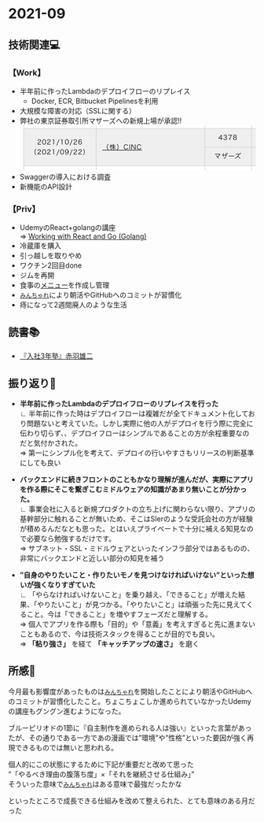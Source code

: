 # 2021-09
## 技術関連:computer:
### 【Work】
* 半年前に作ったLambdaのデプロイフローのリプレイス
    * Docker, ECR, Bitbucket Pipelinesを利用
* 大規模な障害の対応（SSLに関する）
* 弊社の東京証券取引所マザーズへの新規上場が承認!!<br><img src="../Image/joujousyounin.png" width="500px">
* Swaggerの導入における調査
* 新機能のAPI設計

### 【Priv】
* UdemyのReact+golangの講座<br>
⇒ [Working with React and Go (Golang)](https://www.udemy.com/course/working-with-react-and-go-golang/)
* 冷蔵庫を購入
* 引っ越しを取りやめ
* ワクチン2回目done
* ジムを再開
* 食事の[メニュー](https://www.evernote.com/shard/s440/sh/95416d4e-7ddb-c97f-3947-cd829a664503/b773315eee2bff8aa866a24ba9260391)を作成し管理
* [`みんちゃれ`](https://minchalle.com/)により朝活やGitHubへのコミットが習慣化
* 痔になって2週間廃人のような生活

## 読書:books:
* [『入社3年塾』赤羽雄二](../Storage/book_入社3年塾.md)

## 振り返り:eyes:
* **半年前に作ったLambdaのデプロイフローのリプレイスを行った**<br>
∟ 半年前に作った時はデプロイフローは複雑だが全てドキュメント化しており問題ないと考えていた。しかし実際に他の人がデプロイを行う際に完全に伝わり切らず、、デプロイフローはシンプルであることの方が余程重要なのだと気付かされた。<br>
⇒ 第一にシンプル化を考えて、デプロイの行いやすさもリリースの判断基準にしても良い

* **バックエンドに続きフロントのこともかなり理解が進んだが、実際にアプリを作る際にそこを繋ぎこむミドルウェアの知識があまり無いことが分かった。**<br>
∟ 事業会社に入ると新規プロダクトの立ち上げに関わらない限り、アプリの基幹部分に触れることが無いため、そこはSIerのような受託会社の方が経験が積めるんだなとも思った。とはいえプライベートで十分に補える知見なので必要なら勉強するだけです。<br>
⇒ サブネット・SSL・ミドルウェアといったインフラ部分ではあるものの、非常にバックエンドと近しい部分の知見を補う

* **”自身のやりたいこと・作りたいモノを見つけなければいけない”といった想いが強くなりすぎていた**<br>
∟ 「やらなければいけないこと」を乗り越え、「できること」が増えた結果、「やりたいこと」が見つかる。「やりたいこと」は頑張った先に見えてくること。今は「できること」を増やすフェーズだと理解する。<br>
⇒ 個人でアプリを作る際も「目的」や「意義」を考えすぎると先に進まないこともあるので、今は技術スタックを得ることが目的でも良い。<br>
⇒ **「粘り強さ」** を経て **「キャッチアップの速さ」** を磨く

## 所感:clap:
今月最も影響度があったものは[`みんちゃれ`](https://minchalle.com/)を開始したことにより朝活やGitHubへのコミットが習慣化したこと。ちょこちょこしか進められていなかったUdemyの講座もグングン進むようになった。<br>

ブルーピリオドの1節に『自主制作を進められる人は強い』といった言葉があったが、その通りである一方であの漫画では”環境”や”性格”といった要因が強く再現できるものでは無いと思われる。<br>

個人的にこの状態にするために下記が重要だと改めて思った<br>
”「やるべき理由の腹落ち度」×「それを継続させる仕組み」”<br>
そういった意味で[`みんちゃれ`](https://minchalle.com/)はある意味で最強だったかな<br>

といったところで成長できる仕組みを改めて整えられた、とても意味のある月だった